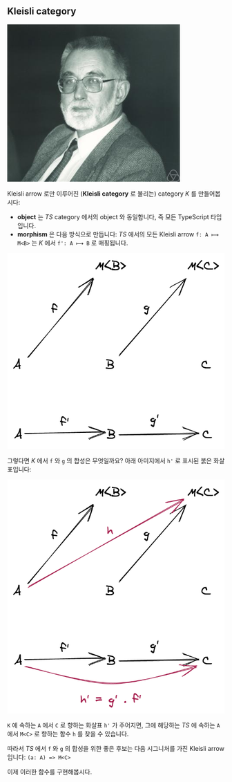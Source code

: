 ## Kleisli category

![Heinrich Kleisli](../images/kleisli.jpg)

Kleisli arrow 로만 이루어진 (**Kleisli category** 로 불리는) category _K_ 를 만들어봅시다:

- **object** 는 _TS_ category 에서의 object 와 동일합니다, 즉 모든 TypeScript 타입입니다.
- **morphism** 은 다음 방식으로 만듭니다: _TS_ 에서의 모든 Kleisli arrow `f: A ⟼ M<B>` 는 _K_ 에서 `f': A ⟼ B` 로 매핑됩니다.

![위는 TS category, 아래는 K construction](../images/kleisli_category.png)

그렇다면 _K_ 에서 `f` 와 `g` 의 합성은 무엇일까요? 아래 아미지에서 `h'` 로 표시된 붉은 화살표입니다:

![위는 TS category 에서의 합성, 아래는 K construction 에서의 합성](../images/kleisli_composition.png)

`K` 에 속하는 `A` 에서 `C` 로 향하는 화살표 `h'` 가 주어지면, 그에 해당하는 _TS_ 에 속하는 `A` 에서 `M<C>` 로 향하는 함수 `h` 를 찾을 수 있습니다. 

따라서 _TS_ 에서 `f` 와 `g` 의 합성을 위한 좋은 후보는 다음 시그니처를 가진 Kleisli arrow 입니다: `(a: A) => M<C>`

이제 이러한 함수를 구현해봅시다.

